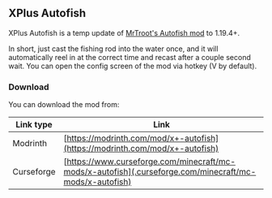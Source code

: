 ## XPlus Autofish

XPlus Autofish is a temp update of [MrTroot's Autofish mod](https://www.curseforge.com/minecraft/mc-mods/autofish) to 1.19.4+.

In short, just cast the fishing rod into the water once, and it will automatically reel in at the correct time and recast after a couple second wait. You can open the config screen of the mod via hotkey (V by default).

### Download

You can download the mod from:

| Link type  | Link                                                         |
| ---------- | ------------------------------------------------------------ |
| Modrinth   | [https://modrinth.com/mod/x+-autofish](https://modrinth.com/mod/x+-autofish) |
| Curseforge | [https://www.curseforge.com/minecraft/mc-mods/x-autofish](.curseforge.com/minecraft/mc-mods/x-autofish) |

